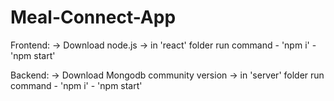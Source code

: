 # Meal-Connect-App

Frontend:
-> Download node.js
-> in 'react' folder
        run command 
        - 'npm i' 
        - 'npm start'

Backend:
-> Download Mongodb community version
-> in 'server' folder
        run command 
        - 'npm i' 
        - 'npm start'
